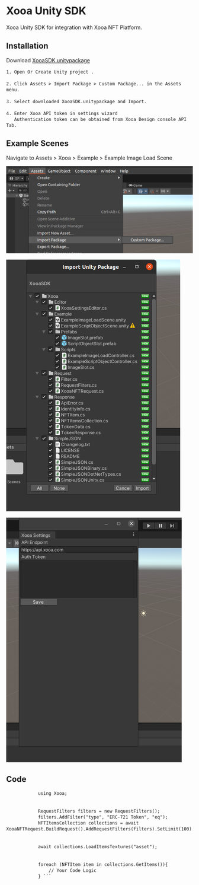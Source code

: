 
# Xooa Unity SDK

Xooa Unity SDK for integration with Xooa NFT Platform.




## Installation

Download [XooaSDK.unitypackage](./XooaSDK.unitypackage)

    1. Open Or Create Unity project .

    2. Click Assets > Import Package > Custom Package... in the Assets menu.

    3. Select downloaded XooaSDK.unitypackage and Import.

    4. Enter Xooa API token in settings wizard
       Authentication token can be obtained from Xooa Design console API Tab.


## Example Scenes

Navigate to Assets > Xooa > Example > Example Image Load Scene


![Screenshot1](./Screenshots/Screenshot1.png)

![Screenshot2](./Screenshots/Screenshot2.png)

![Screenshot3](./Screenshots/Screenshot3.png)

## Code
``` 
            using Xooa;


            RequestFilters filters = new RequestFilters();
            filters.AddFilter("type", "ERC-721 Token", "eq");
            NFTItemsCollection collections = await XooaNFTRequest.BuildRequest().AddRequestFilters(filters).SetLimit(100).Execute();

          
            await collections.LoadItemsTextures("asset");


            foreach (NFTItem item in collections.GetItems()){
                // Your Code Logic
            } ```
